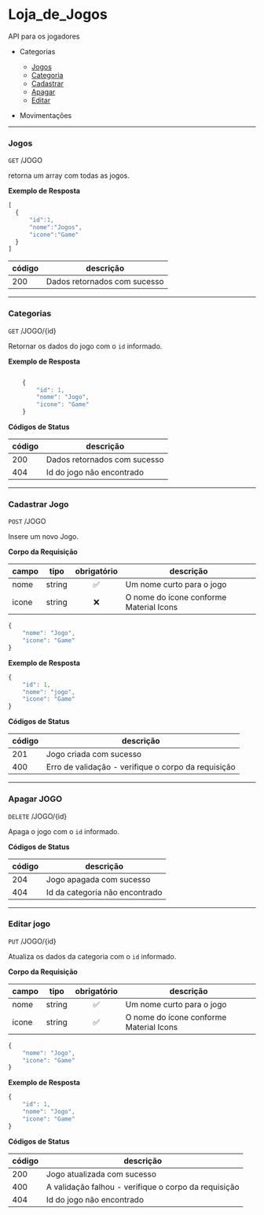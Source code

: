 # Loja_de_Jogos

 API para os jogadores 

- Categorias
    - [Jogos](#jogos)
    - [Categoria](#categorias)
    - [Cadastrar](#cadastrar-jogo)
    - [Apagar](#apagar-jogo)
    - [Editar](#editar-jogo)

- Movimentações
---


 ### Jogos

`GET` /JOGO

retorna um array com todas as jogos.

**Exemplo de Resposta**

```js
[
  {
      "id":1,
      "nome":"Jogos",
      "icone":"Game"
  }
]
```
| código | descrição |
|--------|-----------|
|200|Dados retornados com sucesso
---

### Categorias 

`GET` /JOGO/{id}

Retornar os dados do jogo com o `id` informado.

**Exemplo de Resposta** 

```js

    {
        "id": 1,
        "nome": "Jogo",
        "icone": "Game"
    }

```

**Códigos de Status** 

| código | descrição |
|--------|-----------|
|200|Dados retornados com sucesso
|404| Id do jogo não encontrado

___

### Cadastrar Jogo

`POST` /JOGO

Insere um novo Jogo.

**Corpo da Requisição** 

|campo|tipo|obrigatório|descrição
|-----|----|:-----------:|---------
|nome|string|✅|Um nome curto para o jogo
|icone|string|❌|O nome do ícone conforme Material Icons


```js
{
    "nome": "Jogo",
    "icone": "Game"
}
```

**Exemplo de Resposta** 

```js
{
    "id": 1,
    "nome": "jogo",
    "icone": "Game"
}
```

**Códigos de Status** 

| código | descrição |
|--------|-----------|
|201|Jogo criada com sucesso
|400|Erro de validação - verifique o corpo da requisição

---

### Apagar JOGO

`DELETE` /JOGO/{id}

Apaga o jogo com o `id` informado.

**Códigos de Status** 

| código | descrição |
|--------|-----------|
|204|Jogo apagada com sucesso
|404| Id da categoria não encontrado

___

### Editar jogo

`PUT` /JOGO/{id}

Atualiza os dados da categoria com o `id` informado.

**Corpo da Requisição** 

|campo|tipo|obrigatório|descrição
|-----|----|:-----------:|---------
|nome|string|✅|Um nome curto para o jogo
|icone|string|✅|O nome do ícone conforme Material Icons


```js
{
    "nome": "Jogo",
    "icone": "Game"
}
```

**Exemplo de Resposta** 

```js
{
    "id": 1,
    "nome": "Jogo",
    "icone": "Game"
}
```

**Códigos de Status** 

| código | descrição |
|--------|-----------|
|200|Jogo atualizada com sucesso
|400| A validação falhou - verifique o corpo da requisição
|404| Id do jogo  não encontrado
